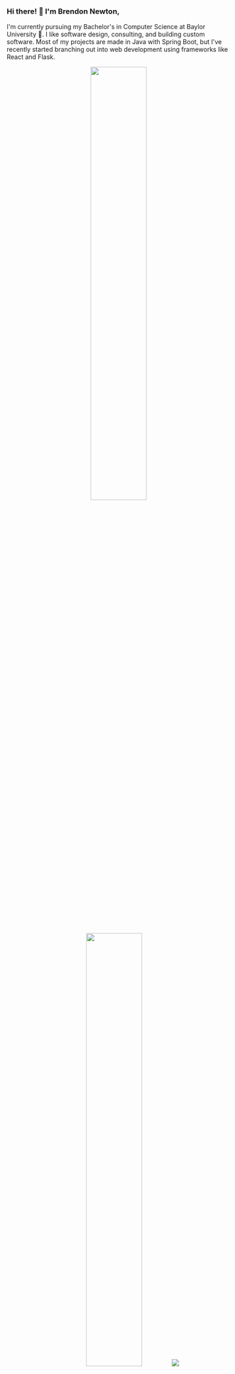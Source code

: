 ### Hi there! 👋 I'm Brendon Newton,

I'm currently pursuing my Bachelor's in Computer Science at Baylor University :bear:. I like software design, consulting, and building custom software. Most of my projects are made in Java with Spring Boot, but I've recently started branching out into web development using frameworks like React and Flask.

<p align="center">
  <img height="50%" width="auto" src ="https://github-readme-stats.vercel.app/api?username=brendonnewt&show_icons=true&count_private=true&theme=vue-dark&hide_border=true&hide=issues,contribs&bg_color=00000000">
  <img height="50%" width="auto" src ="https://github-readme-stats.vercel.app/api/top-langs/?username=brendonnewt&layout=compact&hide_border=true&theme=vue-dark&bg_color=00000000&langs_count=6&hide=svelte,html,css">
  <img src="https://github-readme-streak-stats.herokuapp.com?user=brendonnewt&theme=vue-dark&hide_border=true&background=FFFFFF00"/>
</p>

<h2  align="center">📫 Reach me on</h2>
<p align="center">
  <a target="_blank"href="https://www.linkedin.com/in/brendonnewton/"><img src="https://img.shields.io/badge/linkedin-%230077B5.svg?&style=for-the-badge&logo=linkedin&logoColor=white" /></a>&nbsp;&nbsp;&nbsp;&nbsp;
  <a href="mailto:brendonnewton0@gmail.com?subject=Hello%20Brendon,%20From%20Github"><img src="https://img.shields.io/badge/gmail-%23D14836.svg?&style=for-the-badge&logo=gmail&logoColor=white" /></a>&nbsp;&nbsp;&nbsp;&nbsp;
  <a href="mailto:brendon_newton1@baylor.edu?subject=Hello%20Brendon,%20From%20Github"><img src="https://img.shields.io/badge/Outlook-0078D4.svg?&style=for-the-badge&logo=microsoft-outlook&logoColor=white" /></a>&nbsp;&nbsp;&nbsp;&nbsp;
</p>
